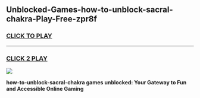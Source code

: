 
## Unblocked-Games-how-to-unblock-sacral-chakra-Play-Free-zpr8f
<h3>
<a href="https://premium76.site?title=how-to-unblock-sacral-chakra&ref=12A">CLICK TO PLAY</a></h3>
<hr>

<h3>
<a href="https://premium76.site?title=how-to-unblock-sacral-chakra&ref=12A">CLICK 2 PLAY</a>
  
</h3>

<a href="https://premium76.site?title=how-to-unblock-sacral-chakra&ref=12A"><img src="https://clearcache.store/games.png"></a>


**how-to-unblock-sacral-chakra games unblocked: Your Gateway to Fun and Accessible Online Gaming**
